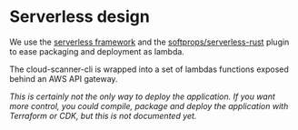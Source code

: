 # Serverless design

We use the [serverless framework](https://www.serverless.com/) and the [softprops/serverless-rust](https://github.com/softprops/serverless-rust) plugin to ease packaging and deployment as lambda.

The cloud-scanner-cli is wrapped into a set of lambdas functions exposed behind an AWS API gateway.

_This is certainly not the only way to deploy the application. If you want more control, you could compile, package and deploy the application with Terraform or CDK, but this is not documented yet._
